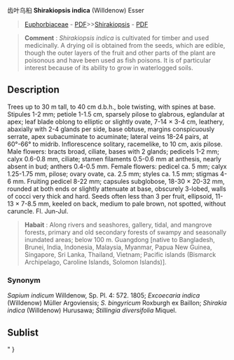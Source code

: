 齿叶乌桕  **Shirakiopsis indica** (Willdenow) Esser

> [Euphorbiaceae](http://www.iplant.cn/info/Euphorbiaceae?t=foc) - [PDF](http://www.iplant.cn/foc/pdf/Euphorbiaceae.pdf)>>[Shirakiopsis](http://www.iplant.cn/info/Shirakiopsis?t=foc) - [PDF](http://www.iplant.cn/foc/pdf/Shirakiopsis.pdf)


> **Comment** : 
> *Shirakiopsis indica* is cultivated for timber and used medicinally. A drying oil is obtained from the seeds, which are edible, though the outer layers of the fruit and other parts of the plant are poisonous and have been used as fish poisons. It is of particular interest because of its ability to grow in waterlogged soils.

## Description

Trees up to 30 m tall, to 40 cm d.b.h., bole twisting, with spines at base. Stipules 1-2 mm; petiole 1-1.5 cm, sparsely pilose to glabrous, eglandular at apex; leaf blade oblong to elliptic or slightly ovate, 7-14 × 3-4 cm, leathery, abaxially with 2-4 glands per side, base obtuse, margins conspicuously serrate, apex subacuminate to acuminate; lateral veins 18-24 pairs, at 60°-66° to midrib. Inflorescence solitary, racemelike, to 10 cm, axis pilose. Male flowers: bracts broad, ciliate, bases with 2 glands; pedicels 1-2 mm; calyx 0.6-0.8 mm, ciliate; stamen filaments 0.5-0.6 mm at anthesis, nearly absent in bud; anthers 0.4-0.5 mm. Female flowers: pedicel ca. 5 mm; calyx 1.25-1.75 mm, pilose; ovary ovate, ca. 2.5 mm; styles ca. 1.5 mm; stigmas 4-6 mm. Fruiting pedicel 8-22 mm; capsules subglobose, 18-30 × 20-32 mm, rounded at both ends or slightly attenuate at base, obscurely 3-lobed, walls of cocci very thick and hard. Seeds often less than 3 per fruit, ellipsoid, 11-13 × 7-8.5 mm, keeled on back, medium to pale brown, not spotted, without caruncle. Fl. Jun-Jul.


> **Habait** : 
> Along rivers and seashores, gallery, tidal, and mangrove forests, primary and old secondary forests of swampy and seasonally inundated areas; below 100 m. Guangdong [native to Bangladesh, Brunei, India, Indonesia, Malaysia, Myanmar, Papua New Guinea, Singapore, Sri Lanka, Thailand, Vietnam; Pacific islands (Bismarck Archipelago, Caroline Islands, Solomon Islands)].

### Synonym
*Sapium indicum* Willdenow, Sp. Pl. 4: 572. 1805; *Excoecaria indica* (Willdenow) Müller Argoviensis; *S. bingyricum* Roxburgh ex Baillon; *Shirakia indica* (Willdenow) Hurusawa; *Stillingia diversifolia* Miquel.


## Sublist
"
}